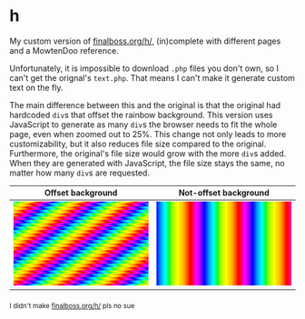 # h

My custom version of [finalboss.org/h/](finalboss.org/h/), (in)complete with different pages and a MowtenDoo reference.

Unfortunately, it is impossible to download `.php` files you don't own, so I can't get the orignal's `text.php`. That means I can't make it generate custom text on the fly.

The main difference between this and the original is that the original had hardcoded `div`s that offset the rainbow background. This version uses JavaScript to generate as many `div`s the browser needs to fit the whole page, even when zoomed out to 25%. This change not only leads to more customizability, but it also reduces file size compared to the original. Furthermore, the original's file size would grow with the more `div`s added. When they are generated with JavaScript, the file size stays the same, no matter how many `div`s are requested.

  Offset background                    |  Not-offset background
:-------------------------------------:|:-------------------------------------:
  ![Offset background](offset.png)     |  ![Not-offset background](not-offset.png)



<sub>I didn't make [finalboss.org/h/](finalboss.org/h/) pls no sue</sub>
